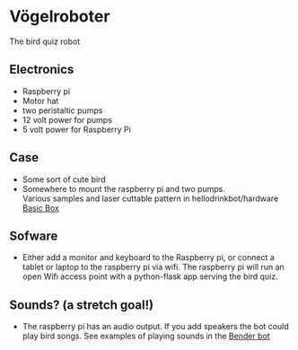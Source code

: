 # Vögelroboter

The bird quiz robot


## Electronics

- Raspberry pi
- Motor hat
- two peristaltic pumps
- 12 volt power for pumps
- 5 volt power for Raspberry Pi

## Case 

- Some sort of cute bird 
- Somewhere to mount the raspberry pi and two pumps.  
  Various samples and laser cuttable pattern in hellodrinkbot/hardware 
  [Basic Box](../../hardware/basic_box)

## Sofware

- Either add a monitor and keyboard to the Raspberry pi, or connect a 
  tablet or laptop to the raspberry pi via wifi. The raspberry pi will run
  an open Wifi access point with a python-flask app serving the bird quiz. 

## Sounds? (a stretch goal!)

- The raspberry pi has an audio output. If you add speakers the bot could
  play bird songs. See examples of playing sounds  in the [Bender bot](../bender/README.md)
